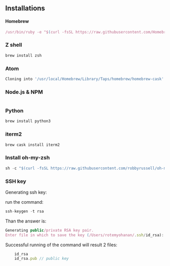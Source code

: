 
## Installations

#### Homebrew
```javascript
/usr/bin/ruby -e "$(curl -fsSL https://raw.githubusercontent.com/Homebrew/install/master/install)"
```

### Z shell
```javascript
brew install zsh

```

### Atom

```javascript
Cloning into '/usr/local/Homebrew/Library/Taps/homebrew/homebrew-cask'...
```

### Node.js & NPM
```javascript

```

### Python
```javascript
brew install python3
```

### iterm2
```javascript
brew cask install iterm2
```
### Install oh-my-zsh
```javascript
sh -c "$(curl -fsSL https://raw.githubusercontent.com/robbyrussell/oh-my-zsh/master/tools/install.sh)"
```


### SSH key
 Generating ssh key:

run the command:
```javascript
ssh-keygen -t rsa
```

Than the answer is:
```javascript
Generating public/private RSA key pair.
Enter file in which to save the key (/Users/rotemyohanan/.ssh/id_rsa):
```

Successful running of the command will result 2 files:
```javascript
    id_rsa
    id_rsa.pub // public key
```

